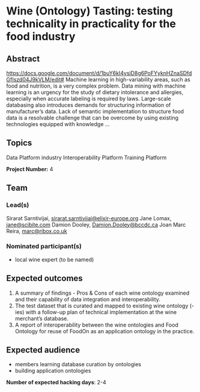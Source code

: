 # Wine (Ontology) Tasting: testing technicality in practicality for the food industry

## Abstract

https://docs.google.com/document/d/1buY6kI4ysiD8g6PoFYyknHZnaSDfdGfIszd04J9kVLM/edit# Machine learning in high-variability areas, such as food and nutrition, is a very complex problem. Data mining with machine learning is an urgency for the study of dietary intolerance and allergies, especially when accurate labeling is required by laws. Large-scale databasing also introduces demands for structuring information of manufacturer’s data. Lack of semantic implementation to structure food data is a resolvable challenge that can be overcome by using existing technologies equipped with knowledge ...

## Topics

Data Platform
 industry
 Interoperability Platform
 Training Platform

**Project Number:** 4

## Team

### Lead(s)

Sirarat Sarntivijai, sirarat.sarntivijai@elixir-europe.org
 Jane Lomax, jane@scibite.com
 Damion Dooley, Damion.Dooley@bccdc.ca
 Joan Marc Reira, marc@ribox.co.uk

### Nominated participant(s)

- local wine expert (to be named)

## Expected outcomes

1) A summary of findings - Pros & Cons of each wine ontology examined and their capability of data integration and interoperability.
 2) The test dataset that is curated and mapped to existing wine ontology (-ies) with a follow-up plan of technical implementation at the wine merchant’s database.
 3) A report of interoperability between the wine ontologies and Food Ontology for reuse of FoodOn as an application ontology in the practice.

## Expected audience

- members learning database curation by ontologies
 - building application ontologies

**Number of expected hacking days**: 2-4

